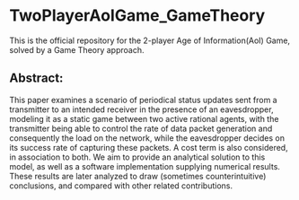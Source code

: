 # TwoPlayerAoIGame_GameTheory
This is the official repository for the 2-player Age of Information(AoI) Game, solved by a Game Theory approach.

## Abstract:

This paper examines a scenario of periodical status updates sent from a transmitter to an intended receiver in
the presence of an eavesdropper, modeling it as a static
game between two active rational agents, with the transmitter being able to control the rate of data packet generation and consequently the load on the network, while the eavesdropper decides on its success rate of capturing
these packets. A cost term is also considered, in association to both. We aim to provide an analytical solution to
this model, as well as a software implementation supplying numerical results. These results are later analyzed to
draw (sometimes counterintuitive) conclusions, and compared with other related contributions.
